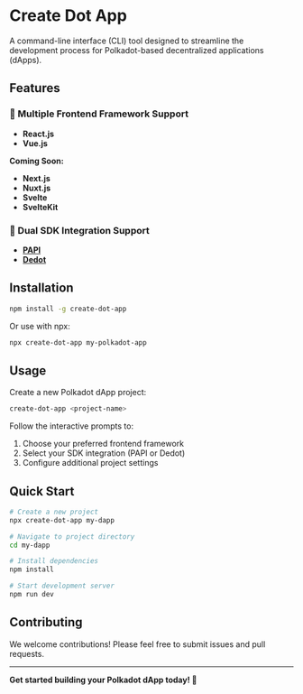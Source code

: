 # Create Dot App

A command-line interface (CLI) tool designed to streamline the development process for Polkadot-based decentralized applications (dApps).

## Features

### 🚀 Multiple Frontend Framework Support
- **React.js**
- **Vue.js**

**Coming Soon:**
- **Next.js**
- **Nuxt.js**
- **Svelte**
- **SvelteKit**

### 🔗 Dual SDK Integration Support
- **[PAPI](https://papi.how/)**
- **[Dedot](https://docs.dedot.dev/)**

## Installation

```bash
npm install -g create-dot-app
```

Or use with npx:
```bash
npx create-dot-app my-polkadot-app
```

## Usage

Create a new Polkadot dApp project:

```bash
create-dot-app <project-name>
```

Follow the interactive prompts to:
1. Choose your preferred frontend framework
2. Select your SDK integration (PAPI or Dedot)
3. Configure additional project settings

## Quick Start

```bash
# Create a new project
npx create-dot-app my-dapp

# Navigate to project directory
cd my-dapp

# Install dependencies
npm install

# Start development server
npm run dev
```

## Contributing

We welcome contributions! Please feel free to submit issues and pull requests.

---

**Get started building your Polkadot dApp today! 🚀**
